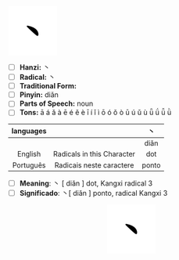 <a href="https://en.m.wikipedia.org/wiki/File:%E4%B8%B6-order.gif" target="blank"><img align="center" src="https://github.com/DeiseFreire/Chinese_dictionary/blob/main/Hanzi%20%E4%B8%B6/%E4%B8%B6.gif" alt="" height="100" /></a> 

- [ ] **Hanzi:** 丶
- [ ] **Radical:** 丶 
- [ ] **Traditional Form:**
- [ ] **Pinyin:** diǎn
- [ ] **Parts of Speech:** noun
- [ ] **Tons:** ā á ǎ à ē é ě è ī í ǐ ì ō ó ǒ ò ū ú ǔ ù ǖ ǘ ǚ ǜ 

| languages |  | 丶 |
| :---: | :---: | :---: |
|  |   | diǎn | 
| English | Radicals in this Character | dot  | 
| Português |Radicais neste caractere | ponto |

- [ ] **Meaning**: 丶 [ diǎn ] dot, Kangxi radical 3
- [ ] **Significado**: 丶[ diǎn ] ponto, radical Kangxi 3

<p align="center">
<a href="https://en.m.wikipedia.org/wiki/File:%E4%B8%B6-order.gif" target="blank"><img align="center" src="https://github.com/DeiseFreire/Chinese_dictionary/blob/main/Hanzi%20%E4%B8%B6/%E4%B8%B6.gif" alt="" height="100" /></a> 
</p>

